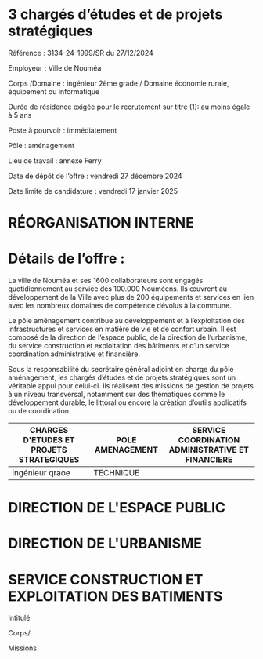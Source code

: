 # 3 chargés d’études et de projets stratégiques

Référence : 3134-24-1999/SR du 27/12/2024

Employeur : Ville de Nouméa

Corps /Domaine : ingénieur 2ème grade / Domaine économie rurale, équipement ou informatique

Durée de résidence exigée pour le recrutement sur titre (1): au moins égale à 5 ans

Poste à pourvoir : immédiatement

Pôle : aménagement

Lieu de travail : annexe Ferry

Date de dépôt de l’offre : vendredi 27 décembre 2024

Date limite de candidature : vendredi 17 janvier 2025

# RÉORGANISATION INTERNE

# Détails de l’offre :

La ville de Nouméa et ses 1600 collaborateurs sont engagés quotidiennement au service des 100.000 Nouméens. Ils œuvrent au développement de la Ville avec plus de 200 équipements et services en lien avec les nombreux domaines de compétence dévolus à la commune.

Le pôle aménagement contribue au développement et à l’exploitation des infrastructures et services en matière de vie et de confort urbain. Il est composé de la direction de l’espace public, de la direction de l’urbanisme, du service construction et exploitation des bâtiments et d’un service coordination administrative et financière.

Sous la responsabilité du secrétaire général adjoint en charge du pôle aménagement, les chargés d’études et de projets stratégiques sont un véritable appui pour celui-ci. Ils réalisent des missions de gestion de projets à un niveau transversal, notamment sur des thématiques comme le développement durable, le littoral ou encore la création d’outils applicatifs ou de coordination.

|CHARGES D'ETUDES ET PROJETS STRATEGIQUES|POLE AMENAGEMENT|SERVICE COORDINATION ADMINISTRATIVE ET FINANCIERE|
|---|---|---|
|ingénieur qraoe|TECHNIQUE| |

# DIRECTION DE L'ESPACE PUBLIC

# DIRECTION DE L'URBANISME

# SERVICE CONSTRUCTION ET EXPLOITATION DES BATIMENTS

Intitulé

Corps/

Missions